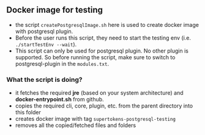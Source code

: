 ## Docker image for testing

- the script `createPostgresqlImage.sh` here is used to create docker image with postgresql plugin.
- Before the user runs this script, they need to start the testing env (i.e. `./startTestEnv --wait`).
- This script can only be used for postgresql plugin. No other plugin is supported. So before running the script, make
  sure to switch to postgresql-plugin in the `modules.txt`.

### What the script is doing?

- it fetches the required **jre** (based on your system architecture) and **docker-entrypoint.sh** from github.
- copies the required cli, core, plugin, etc. from the parent directory into this folder
- creates docker image with tag `supertokens-postgresql-testing`
- removes all the copied/fetched files and folders